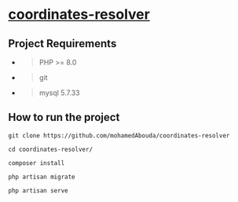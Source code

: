 
# [coordinates-resolver](https://github.com/mohamedAbouda/coordinates-resolver)
## Project Requirements

- > PHP >= 8.0
- > git
- > mysql 5.7.33

## How to run the project
    git clone https://github.com/mohamedAbouda/coordinates-resolver

	cd coordinates-resolver/

    composer install

    php artisan migrate

	php artisan serve

